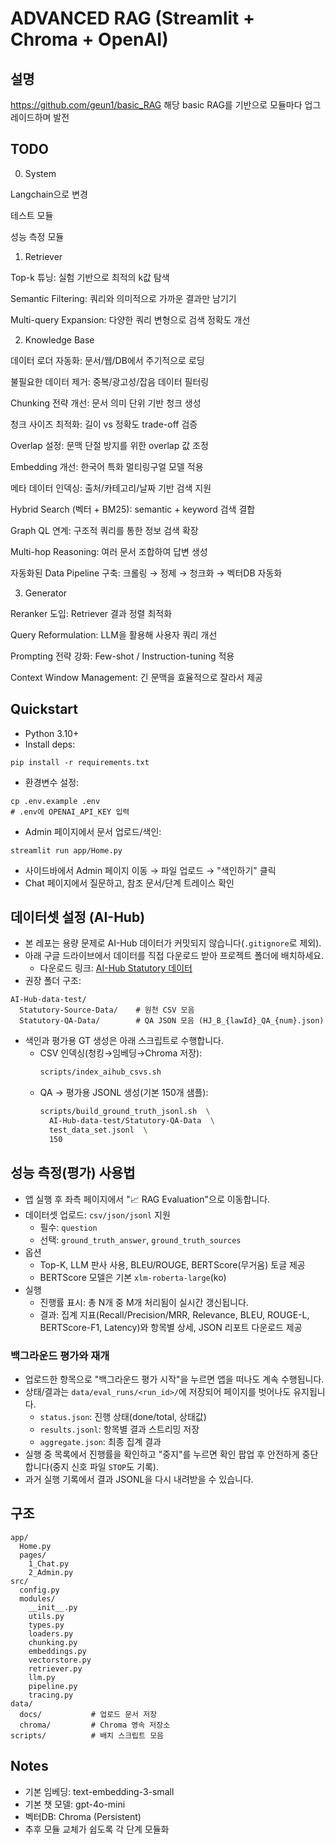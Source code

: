 # ADVANCED RAG (Streamlit + Chroma + OpenAI)

## 설명
https://github.com/geun1/basic_RAG
해당 basic RAG를 기반으로 모듈마다 업그레이드하며 발전

## TODO
0. System

 Langchain으로 변경

 테스트 모듈

 성능 측정 모듈

1. Retriever

 Top-k 튜닝: 실험 기반으로 최적의 k값 탐색

 Semantic Filtering: 쿼리와 의미적으로 가까운 결과만 남기기

 Multi-query Expansion: 다양한 쿼리 변형으로 검색 정확도 개선

2. Knowledge Base

 데이터 로더 자동화: 문서/웹/DB에서 주기적으로 로딩

 불필요한 데이터 제거: 중복/광고성/잡음 데이터 필터링

 Chunking 전략 개선: 문서 의미 단위 기반 청크 생성

 청크 사이즈 최적화: 길이 vs 정확도 trade-off 검증

 Overlap 설정: 문맥 단절 방지를 위한 overlap 값 조정

 Embedding 개선: 한국어 특화 멀티링구얼 모델 적용

 메타 데이터 인덱싱: 출처/카테고리/날짜 기반 검색 지원

 Hybrid Search (벡터 + BM25): semantic + keyword 검색 결합

 Graph QL 연계: 구조적 쿼리를 통한 정보 검색 확장

 Multi-hop Reasoning: 여러 문서 조합하여 답변 생성

 자동화된 Data Pipeline 구축: 크롤링 → 정제 → 청크화 → 벡터DB 자동화

3. Generator

 Reranker 도입: Retriever 결과 정렬 최적화

 Query Reformulation: LLM을 활용해 사용자 쿼리 개선

 Prompting 전략 강화: Few-shot / Instruction-tuning 적용

 Context Window Management: 긴 문맥을 효율적으로 잘라서 제공
## Quickstart

- Python 3.10+
- Install deps:
```
pip install -r requirements.txt
```
- 환경변수 설정:
```
cp .env.example .env
# .env에 OPENAI_API_KEY 입력
```
- Admin 페이지에서 문서 업로드/색인:
```
streamlit run app/Home.py
```
- 사이드바에서 Admin 페이지 이동 → 파일 업로드 → "색인하기" 클릭
- Chat 페이지에서 질문하고, 참조 문서/단계 트레이스 확인

## 데이터셋 설정 (AI-Hub)

- 본 레포는 용량 문제로 AI-Hub 데이터가 커밋되지 않습니다(`.gitignore`로 제외).
- 아래 구글 드라이브에서 데이터를 직접 다운로드 받아 프로젝트 폴더에 배치하세요.
  - 다운로드 링크: [AI-Hub Statutory 데이터](https://drive.google.com/drive/folders/11Fx-LF5yGEDhfrX7gfL8oua0cTlpBCT2?usp=sharing)
- 권장 폴더 구조:
```
AI-Hub-data-test/
  Statutory-Source-Data/    # 원천 CSV 모음
  Statutory-QA-Data/        # QA JSON 모음 (HJ_B_{lawId}_QA_{num}.json)
```
- 색인과 평가용 GT 생성은 아래 스크립트로 수행합니다.
  - CSV 인덱싱(청킹→임베딩→Chroma 저장):
    ```bash
    scripts/index_aihub_csvs.sh
    ```
  - QA → 평가용 JSONL 생성(기본 150개 샘플):
    ```bash
    scripts/build_ground_truth_jsonl.sh  \
      AI-Hub-data-test/Statutory-QA-Data  \
      test_data_set.jsonl  \
      150
    ```

## 성능 측정(평가) 사용법

- 앱 실행 후 좌측 페이지에서 "📈 RAG Evaluation"으로 이동합니다.
- 데이터셋 업로드: `csv/json/jsonl` 지원
  - 필수: `question`
  - 선택: `ground_truth_answer`, `ground_truth_sources`
- 옵션
  - Top-K, LLM 판사 사용, BLEU/ROUGE, BERTScore(무거움) 토글 제공
  - BERTScore 모델은 기본 `xlm-roberta-large`(ko)
- 실행
  - 진행률 표시: 총 N개 중 M개 처리됨이 실시간 갱신됩니다.
  - 결과: 집계 지표(Recall/Precision/MRR, Relevance, BLEU, ROUGE-L, BERTScore-F1, Latency)와 항목별 상세, JSON 리포트 다운로드 제공

### 백그라운드 평가와 재개

- 업로드한 항목으로 "백그라운드 평가 시작"을 누르면 앱을 떠나도 계속 수행됩니다.
- 상태/결과는 `data/eval_runs/<run_id>/`에 저장되어 페이지를 벗어나도 유지됩니다.
  - `status.json`: 진행 상태(done/total, 상태값)
  - `results.jsonl`: 항목별 결과 스트리밍 저장
  - `aggregate.json`: 최종 집계 결과
- 실행 중 목록에서 진행률을 확인하고 "중지"를 누르면 확인 팝업 후 안전하게 중단합니다(중지 신호 파일 `STOP`도 기록).
- 과거 실행 기록에서 결과 JSONL을 다시 내려받을 수 있습니다.

## 구조
```
app/
  Home.py
  pages/
    1_Chat.py
    2_Admin.py
src/
  config.py
  modules/
    __init__.py
    utils.py
    types.py
    loaders.py
    chunking.py
    embeddings.py
    vectorstore.py
    retriever.py
    llm.py
    pipeline.py
    tracing.py
data/
  docs/           # 업로드 문서 저장
  chroma/         # Chroma 영속 저장소
scripts/          # 배치 스크립트 모음
```

## Notes
- 기본 임베딩: text-embedding-3-small
- 기본 챗 모델: gpt-4o-mini
- 벡터DB: Chroma (Persistent)
- 추후 모듈 교체가 쉽도록 각 단계 모듈화

